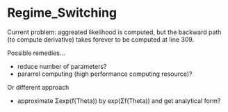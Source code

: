 # Regime_Switching

Current problem: aggreated likelihood is computed, but the backward path (to compute derivative) takes forever to be computed at line 309.

Possible remedies...
- reduce number of parameters?
- pararrel computing (high performance computing resource)?

Or different approach
- approximate Σexp(f(Theta)) by exp(Σf(Theta)) and get analytical form?